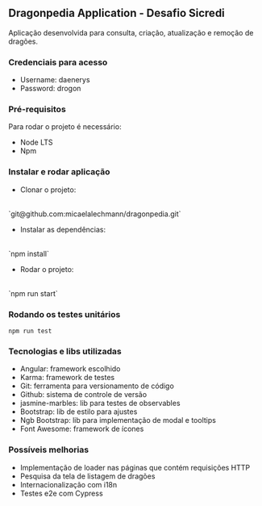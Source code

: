 ## Dragonpedia Application - Desafio Sicredi

Aplicação desenvolvida para consulta, criação, atualização e remoção de dragões.

### Credenciais para acesso
 - Username: daenerys
 - Password: drogon

### Pré-requisitos
Para rodar o projeto é necessário:

 - Node LTS
 - Npm

 ### Instalar e rodar aplicação 
 - Clonar o projeto: 
 <br>
 `git@github.com:micaelalechmann/dragonpedia.git`

 - Instalar as dependências:
 <br>
 `npm install`
 
 - Rodar o projeto: 
 <br>
 `npm run start`

 ### Rodando os testes unitários
`npm run test`

 ### Tecnologias e libs utilizadas
 - Angular: framework escolhido
 - Karma: framework de testes
 - Git: ferramenta para versionamento de código
 - Github: sistema de controle de versão
 - jasmine-marbles: lib para testes de observables
 - Bootstrap: lib de estilo para ajustes
 - Ngb Bootstrap: lib para implementação de modal e tooltips
 - Font Awesome: framework de ícones
 
### Possíveis melhorias
- Implementação de loader nas páginas que contém requisições HTTP
- Pesquisa da tela de listagem de dragões
- Internacionalização com i18n
- Testes e2e com Cypress

 



